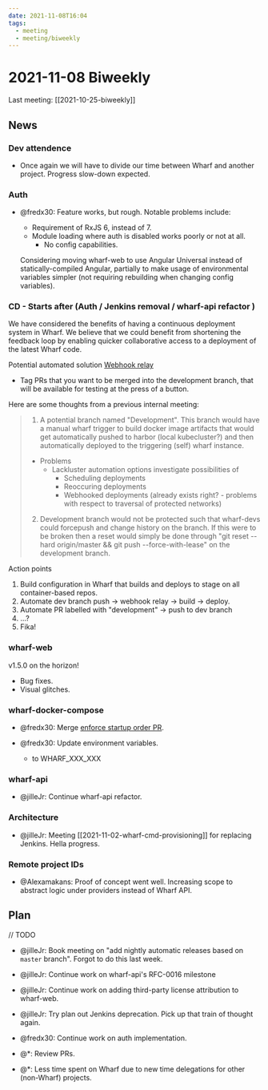 ```yaml
---
date: 2021-11-08T16:04
tags: 
  - meeting
  - meeting/biweekly
---
```


# 2021-11-08 Biweekly

Last meeting: [[2021-10-25-biweekly]]

## News

### Dev attendence

- Once again we will have to divide our time between Wharf and another project.
  Progress slow-down expected.

### Auth

- @fredx30: Feature works, but rough.
  Notable problems include:
  - Requirement of RxJS 6, instead of 7.
  - Module loading where auth is disabled works poorly or not at all.
    - No config capabilities.

  Considering moving wharf-web to use Angular Universal instead of
  statically-compiled Angular, partially to make usage of environmental
  variables simpler (not requiring rebuilding when changing config variables).

### CD - Starts after (Auth / Jenkins removal / wharf-api refactor )

We have considered the benefits of having a continuous deployment system in Wharf.
We believe that we could benefit from shortening the feedback loop by enabling quicker
collaborative access to a deployment of the latest Wharf code.

Potential automated solution [Webhook relay](https://webhookrelay.com/)
  - Tag PRs that you want to be merged into the development branch, that will be available for testing
    at the press of a button.

Here are some thoughts from a previous internal meeting:

> 1. A potential branch named "Development". This branch would have a manual wharf
>   trigger to build docker image artifacts that would get automatically pushed to
>   harbor (local kubecluster?) and then automatically deployed to the triggering
>   (self) wharf instance.
> 
>   - Problems
>     - Lackluster automation options investigate possibilities of
>       - Scheduling deployments
>       - Reoccuring deployments
>       - Webhooked deployments (already exists right? - problems with respect to traversal of protected networks)
> 
> 2. Development branch would not be protected such that wharf-devs could forcepush
>   and change history on the branch. If this were to be broken then a reset would
>   simply be done through "git reset --hard origin/master && git push --force-with-lease" on the
>   development branch.

Action points
1. Build configuration in Wharf that builds and deploys to stage on all container-based repos.
2. Automate dev branch push &rarr; webhook relay &rarr; build &rarr; deploy.
3. Automate PR labelled with "development" &rarr; push to dev branch
4. ...?
5. Fika!

### wharf-web

v1.5.0 on the horizon!
- Bug fixes.
- Visual glitches.

### wharf-docker-compose

- @fredx30: Merge [enforce startup order PR](https://github.com/iver-wharf/wharf-docker-compose/pull/7).

- @fredx30: Update environment variables.
  - to WHARF_XXX_XXX

### wharf-api

- @jilleJr: Continue wharf-api refactor.

### Architecture

- @jilleJr: Meeting [[2021-11-02-wharf-cmd-provisioning]] for replacing Jenkins. Hella progress.

### Remote project IDs

- @Alexamakans: Proof of concept went well. Increasing scope to abstract logic under providers
  instead of Wharf API.

## Plan

// TODO

- @jilleJr: Book meeting on "add nightly automatic releases based on `master`
  branch". Forgot to do this last week.

- @jilleJr: Continue work on wharf-api's RFC-0016 milestone

- @jilleJr: Continue work on adding third-party license attribution to wharf-web.

- @jilleJr: Try plan out Jenkins deprecation. Pick up that train of thought again.

- @fredx30: Continue work on auth implementation.

- @\*: Review PRs.

- @\*: Less time spent on Wharf due to new time delegations for other
  (non-Wharf) projects.
